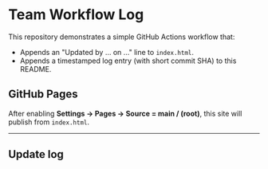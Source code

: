 # Team Workflow Log

This repository demonstrates a simple GitHub Actions workflow that:
- Appends an "Updated by … on …" line to `index.html`.
- Appends a timestamped log entry (with short commit SHA) to this README.

## GitHub Pages
After enabling **Settings → Pages → Source = main / (root)**, this site will publish from `index.html`.

---

## Update log
<!-- New entries are appended below by the workflow -->
